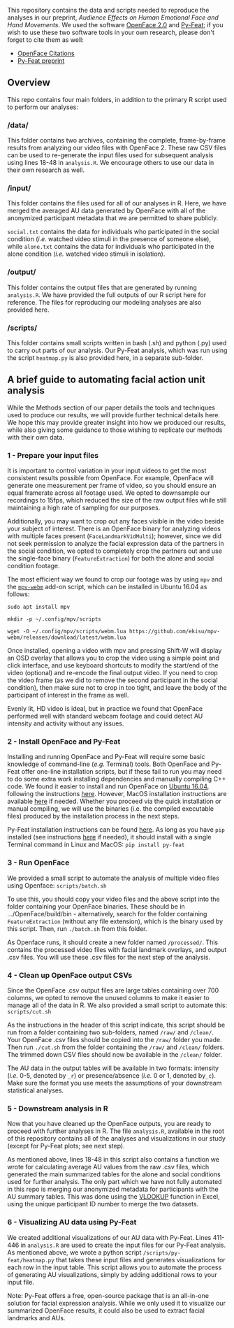 This repository contains the data and scripts needed to reproduce the analyses in our preprint, *Audience Effects on Human Emotional Face and Hand Movements*. We used the software [OpenFace 2.0](https://github.com/TadasBaltrusaitis/OpenFace/wiki) and [Py-Feat](https://py-feat.org); if you wish to use these two software tools in your own research, please don't forget to cite them as well:

- [OpenFace Citations](https://github.com/TadasBaltrusaitis/OpenFace/wiki#citation)
- [Py-Feat preprint](https://arxiv.org/abs/2104.03509)

## Overview

This repo contains four main folders, in addition to the primary R script used to perform our analyses:

### /data/
This folder contains two archives, containing the complete, frame-by-frame results from analyzing our video files with OpenFace 2. These raw CSV files can be used to re-generate the input files used for subsequent analysis using lines 18-48 in `analysis.R`. We encourage others to use our data in their own research as well. 

### /input/
This folder contains the files used for all of our analyses in R. Here, we have merged the averaged AU data generated by OpenFace with all of the anonymized participant metadata that we are permitted to share publicly. 

`social.txt` contains the data for individuals who participated in the social condition (*i.e.* watched video stimuli in the presence of someone else), while `alone.txt` contains the data for individuals who participated in the alone condition (*i.e.* watched video stimuli in isolation). 

### /output/
This folder contains the output files that are generated by running `analysis.R`. We have provided the full outputs of our R script here for reference. The files for reproducing our modeling analyses are also provided here.

### /scripts/
This folder contains small scripts written in bash (.sh) and python (.py) used to carry out parts of our analysis. Our Py-Feat analysis, which was run using the script `heatmap.py` is also provided here, in a separate sub-folder. 

## A brief guide to automating facial action unit analysis

While the Methods section of our paper details the tools and techniques used to produce our results, we will provide further technical details here. We hope this may provide greater insight into how we produced our results, while also giving some guidance to those wishing to replicate our methods with their own data.

### 1 - Prepare your input files

It is important to control variation in your input videos to get the most consistent results possible from OpenFace. For example, OpenFace will generate one measurement per frame of video, so you should ensure an equal framerate across all footage used. We opted to downsample our recordings to 15fps, which reduced the size of the raw output files while still maintaining a high rate of sampling for our purposes.

Additionally, you may want to crop out any faces visible in the video beside your subject of interest. There is an OpenFace binary for analyzing videos with multiple faces present (`FaceLandmarkVidMulti`); however, since we did not seek permission to analyze the facial expression data of the partners in the social condition, we opted to completely crop the partners out and use the single-face binary (`FeatureExtraction`) for both the alone and social condition footage.

The most efficient way we found to crop our footage was by using `mpv` and the [`mpv-webm`](https://github.com/ekisu/mpv-webm) add-on script, which can be installed in Ubuntu 16.04 as follows: 

`sudo apt install mpv`

`mkdir -p ~/.config/mpv/scripts`

`wget -O ~/.config/mpv/scripts/webm.lua https://github.com/ekisu/mpv-webm/releases/download/latest/webm.lua`

Once installed, opening a video with mpv and pressing Shift-W will display an OSD overlay that allows you to crop the video using a simple point and click interface, and use keyboard shortcuts to modify the start/end of the video (optional) and re-encode the final output video. If you need to crop the video frame (as we did to remove the second participant in the social condition), then make sure not to crop in too tight, and leave the body of the participant of interest in the frame as well.

Evenly lit, HD video is ideal, but in practice we found that OpenFace performed well with standard webcam footage and could detect AU intensity and activity without any issues.

### 2 - Install OpenFace and Py-Feat

Installing and running OpenFace and Py-Feat will require some basic knowledge of command-line (*e.g.* Terminal) tools. Both OpenFace and Py-Feat offer one-line installation scripts, but if these fail to run you may need to do some extra work installing dependencies and manually compiling C++ code. We found it easier to install and run OpenFace on [Ubuntu 16.04](https://ubuntu.com/tutorials/install-ubuntu-desktop-1604#1-overview), following the instructions [here](https://github.com/TadasBaltrusaitis/OpenFace/wiki/Unix-Installation). However, MacOS installation instructions are available [here](https://github.com/TadasBaltrusaitis/OpenFace/wiki/Mac-installation) if needed. Whether you proceed via the quick installation or manual compiling, we will use the binaries (i.e. the compiled executable files) produced by the installation process in the next steps.

Py-Feat installation instructions can be found [here](https://py-feat.org/pages/intro.html#installation). As long as you have `pip` installed (see instructions [here](https://pip.pypa.io/en/stable/installation/) if needed), it should install with a single Terminal command in Linux and MacOS: `pip install py-feat`

### 3 - Run OpenFace

We provided a small script to automate the analysis of multiple video files using Openface: `scripts/batch.sh`

To use this, you should copy your video files and the above script into the folder containing your OpenFace binaries. These should be in .../OpenFace/build/bin - alternatively, search for the folder containing `FeatureExtraction` (without any file extension), which is the binary used by this script. Then, run `./batch.sh` from this folder. 

As Openface runs, it should create a new folder named `/processed/`. This contains the processed video files with facial landmark overlays, and output .csv files. You will use these .csv files for the next step of the analysis.

### 4 - Clean up OpenFace output CSVs

Since the OpenFace .csv output files are large tables containing over 700 columns, we opted to remove the unused columns to make it easier to manage all of the data in R. We also provided a small script to automate this: `scripts/cut.sh`

As the instructions in the header of this script indicate, this script should be run from a folder containing two sub-folders, named `/raw/` and `/clean/`. Your OpenFace .csv files should be copied into the `/raw/` folder you made. Then run `./cut.sh` from the folder containing the `/raw/` and `/clean/` folders. The trimmed down CSV files should now be available in the `/clean/` folder.

The AU data in the output tables will be available in two formats: intensity (*i.e.* 0-5, denoted by `_r`) or presence/absence (*i.e.* 0 or 1, denoted by`_c`). Make sure the format you use meets the assumptions of your downstream statistical analyses.

### 5 - Downstream analysis in R

Now that you have cleaned up the OpenFace outputs, you are ready to proceed with further analyses in R. The file `analysis.R`, available in the root of this repository contains all of the analyses and visualizations in our study (except for Py-Feat plots; see next step).

As mentioned above, lines 18-48 in this script also contains a function we wrote for calculating average AU values from the raw .csv files, which generated the main summarized tables for the alone and social conditions used for further analysis. The only part which we have not fully automated in this repo is merging our anonymized metadata for participants with the AU summary tables. This was done using the [VLOOKUP](https://support.microsoft.com/en-us/office/vlookup-function-0bbc8083-26fe-4963-8ab8-93a18ad188a1) function in Excel, using the unique participant ID number to merge the two datasets.

### 6 - Visualizing AU data using Py-Feat

We created additional visualizations of our AU data with Py-Feat. Lines 411-446 in `analysis.R` are used to create the input files for our Py-Feat analysis. As mentioned above, we wrote a python script `/scripts/py-feat/heatmap.py` that takes these input files and generates visualizations for each row in the input table. This script allows you to automate the process of generating AU visualizations, simply by adding additional rows to your input file.

Note: Py-Feat offers a free, open-source package that is an all-in-one solution for facial expression analysis. While we only used it to visualize our summarized OpenFace results, it could also be used to extract facial landmarks and AUs.
